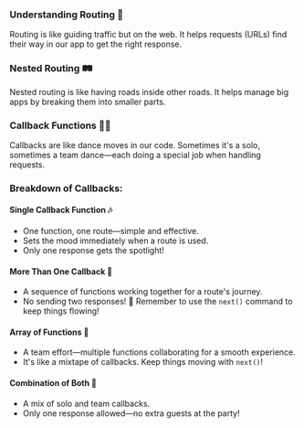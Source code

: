 
### Understanding Routing 🚦

Routing is like guiding traffic but on the web. It helps requests (URLs) find their way in our app to get the right response.

### Nested Routing 🛤️

Nested routing is like having roads inside other roads. It helps manage big apps by breaking them into smaller parts.

### Callback Functions 💃🎵

Callbacks are like dance moves in our code. Sometimes it's a solo, sometimes a team dance—each doing a special job when handling requests.

### Breakdown of Callbacks:

#### Single Callback Function 🎶
- One function, one route—simple and effective.
- Sets the mood immediately when a route is used.
- Only one response gets the spotlight!

#### More Than One Callback 🚀
- A sequence of functions working together for a route's journey.
- No sending two responses! 🚫 Remember to use the `next()` command to keep things flowing!

#### Array of Functions 🌟
- A team effort—multiple functions collaborating for a smooth experience.
- It's like a mixtape of callbacks. Keep things moving with `next()`!

#### Combination of Both 🎉
- A mix of solo and team callbacks.
- Only one response allowed—no extra guests at the party!

